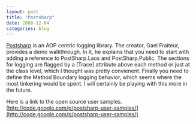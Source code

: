```yaml
---
layout: post
title: "Postsharp"
date: 2008-12-04
categories: blog
---
```


[Postsharp](http://www.postsharp.org/) is an AOP centric logging library. The creator, Gael Fraiteur, provides a demo walkthrough. In it, he explains that you need to start with adding a reference to PostSharp.Laos and PostSharp.Public. The sections for logging are flagged by a [Trace] attribute above each method or just at the class level, which I thought was pretty convienent. Finally you need to define the Method Boundary logging behavior, which seems where the most tinkering would be spent. I will certainly be playing with this more in the future.

Here is a link to the open source user samples.
[http://code.google.com/p/postsharp-user-samples/](http://code.google.com/p/postsharp-user-samples/)
